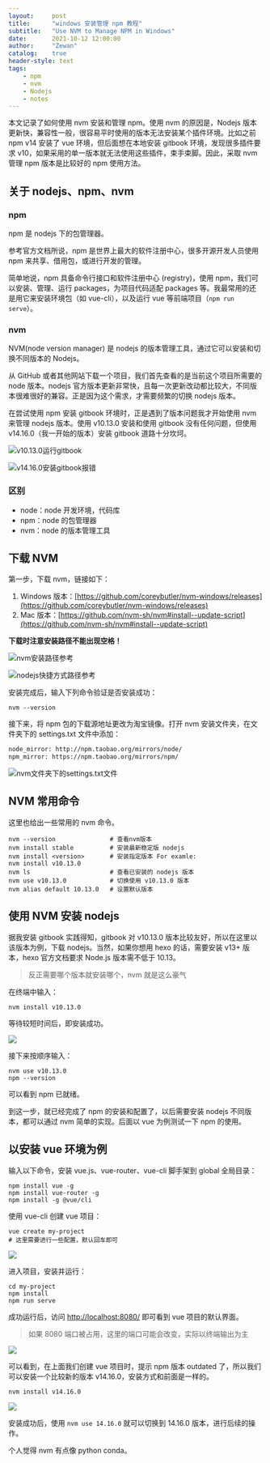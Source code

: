 ```yaml
---
layout:     post
title:      "windows 安装管理 npm 教程"
subtitle:   "Use NVM to Manage NPM in Windows"
date:       2021-10-12 12:00:00
author:     "Zewan"
catalog:    true
header-style: text
tags:
    - npm
    - nvm
    - Nodejs
    - notes
---
```


本文记录了如何使用 nvm 安装和管理 npm。使用 nvm 的原因是，Nodejs 版本更新快，兼容性一般，很容易平时使用的版本无法安装某个插件环境。比如之前 npm v14 安装了 vue 环境，但后面想在本地安装 gitbook 环境，发现很多插件要求 v10，如果采用的单一版本就无法使用这些插件，束手束脚。因此，采取 nvm 管理 npm 版本是比较好的 npm 使用方法。

## 关于 nodejs、npm、nvm

### npm

npm 是 nodejs 下的包管理器。

参考官方文档所说，npm 是世界上最大的软件注册中心，很多开源开发人员使用 npm 来共享、借用包，或进行开发的管理。

简单地说，npm 具备命令行接口和软件注册中心 (registry)，使用 npm，我们可以安装、管理、运行 packages，为项目代码适配 packages 等。我最常用的还是用它来安装环境包（如 vue-cli），以及运行 vue 等前端项目（`npm run serve`）。

### nvm

NVM(node version manager) 是 nodejs 的版本管理工具，通过它可以安装和切换不同版本的 Nodejs。

从 GitHub 或者其他网站下载一个项目，我们首先查看的是当前这个项目所需要的 node 版本。nodejs 官方版本更新非常快，且每一次更新改动都比较大，不同版本很难很好的兼容。正是因为这个需求，才需要频繁的切换 nodejs 版本。

在尝试使用 npm 安装 gitbook 环境时，正是遇到了版本问题我才开始使用 nvm 来管理 nodejs 版本。使用 v10.13.0 安装和使用 gitbook 没有任何问题，但使用 v14.16.0（我一开始的版本）安装 gitbook 道路十分坎坷。

![v10.13.0运行gitbook](/img/in-post/post-nvm/gitbook-example.png)

![v14.16.0安装gitbook报错](/img/in-post/post-nvm/gitbook-failure.png)

### 区别

- node：node 开发环境，代码库
- npm：node 的包管理器
- nvm：node 的版本管理工具

## 下载 NVM

第一步，下载 nvm，链接如下：

1. Windows 版本：[https://github.com/coreybutler/nvm-windows/releases](https://github.com/coreybutler/nvm-windows/releases)
2. Mac 版本：[https://github.com/nvm-sh/nvm#install--update-script](https://github.com/nvm-sh/nvm#install--update-script)

**下载时注意安装路径不能出现空格！**

![nvm安装路径参考](/img/in-post/post-nvm/nvm-address.png)

![nodejs快捷方式路径参考](/img/in-post/post-nvm/node-address.png)

安装完成后，输入下列命令验证是否安装成功：

```shell
nvm --version
```

接下来，将 npm 包的下载源地址更改为淘宝镜像。打开 nvm 安装文件夹，在文件夹下的 settings.txt 文件中添加：

```txt
node_mirror: http://npm.taobao.org/mirrors/node/
npm_mirror: https://npm.taobao.org/mirrors/npm/
```

![nvm文件夹下的settings.txt文件](/img/in-post/post-nvm/nvm-settings.png)

## NVM 常用命令

这里也给出一些常用的 nvm 命令。

```shell
nvm --version               # 查看nvm版本
nvm install stable          # 安装最新稳定版 nodejs
nvm install <version>       # 安装指定版本 For examle:
nvm install v10.13.0
nvm ls                      # 查看已安装的 nodejs 版本
nvm use v10.13.0            # 切换使用 v10.13.0 版本
nvm alias default 10.13.0   # 设置默认版本
```

## 使用 NVM 安装 nodejs

据我安装 gitbook 实践得知，gitbook 对 v10.13.0 版本比较友好，所以在这里以该版本为例，下载 nodejs。当然，如果你想用 hexo 的话，需要安装 v13+ 版本，hexo 官方文档要求 Node.js 版本需不低于 10.13。

> 反正需要哪个版本就安装哪个，nvm 就是这么豪气

在终端中输入：

```shell
nvm install v10.13.0
```

等待较短时间后，即安装成功。

![](/img/in-post/post-nvm/nvm-install-v10.13.0.png)

接下来按顺序输入：

```shell
nvm use v10.13.0
npm --version
```

可以看到 npm 已就绪。

到这一步，就已经完成了 npm 的安装和配置了，以后需要安装 nodejs 不同版本，都可以通过 nvm 简单的实现。后面以 vue 为例测试一下 npm 的使用。

## 以安装 vue 环境为例

输入以下命令，安装 vue.js、vue-router、vue-cli 脚手架到 global 全局目录：

```shell
npm install vue -g
npm install vue-router -g
npm install -g @vue/cli
```

使用 vue-cli 创建 vue 项目：

```shell
vue create my-project
# 这里需要进行一些配置，默认回车即可
```

![](/img/in-post/post-nvm/vue-create.png)

进入项目，安装并运行：

```shell
cd my-project
npm install
npm run serve
```

成功运行后，访问 [http://localhost:8080/](http://localhost:8080/) 即可看到 vue 项目的默认界面。

> 如果 8080 端口被占用，这里的端口可能会改变，实际以终端输出为主

![](/img/in-post/post-nvm/vue-init-page.png)

可以看到，在上面我们创建 vue 项目时，提示 npm 版本 outdated 了，所以我们可以安装一个比较新的版本 v14.16.0，安装方式和前面是一样的。

```shell
nvm install v14.16.0
```

![](/img/in-post/post-nvm/nvm-install-v14.16.0.png)

安装成功后，使用 `nvm use 14.16.0` 就可以切换到 14.16.0 版本，进行后续的操作。

个人觉得 nvm 有点像 python conda。